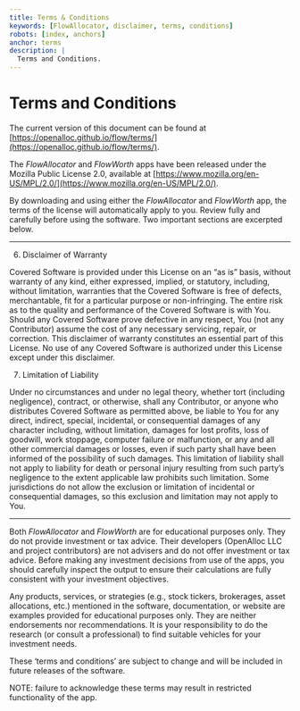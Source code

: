 ```yaml
---
title: Terms & Conditions
keywords: [FlowAllocator, disclaimer, terms, conditions]
robots: [index, anchors]
anchor: terms
description: |
  Terms and Conditions.
---
```


# Terms and Conditions

The current version of this document can be found at [https://openalloc.github.io/flow/terms/](https://openalloc.github.io/flow/terms/).

The _FlowAllocator_ and _FlowWorth_ apps have been released under the Mozilla Public License 2.0, available at [https://www.mozilla.org/en-US/MPL/2.0/](https://www.mozilla.org/en-US/MPL/2.0/).

By downloading and using either the _FlowAllocator_ and _FlowWorth_ app, the terms of the license will automatically apply to you. Review fully and carefully before using the software. Two important sections are excerpted below.

---

6. Disclaimer of Warranty

Covered Software is provided under this License on an “as is” basis, without warranty of any kind, either expressed, implied, or statutory, including, without limitation, warranties that the Covered Software is free of defects, merchantable, fit for a particular purpose or non-infringing. The entire risk as to the quality and performance of the Covered Software is with You. Should any Covered Software prove defective in any respect, You (not any Contributor) assume the cost of any necessary servicing, repair, or correction. This disclaimer of warranty constitutes an essential part of this License. No use of any Covered Software is authorized under this License except under this disclaimer.

7. Limitation of Liability

Under no circumstances and under no legal theory, whether tort (including negligence), contract, or otherwise, shall any Contributor, or anyone who distributes Covered Software as permitted above, be liable to You for any direct, indirect, special, incidental, or consequential damages of any character including, without limitation, damages for lost profits, loss of goodwill, work stoppage, computer failure or malfunction, or any and all other commercial damages or losses, even if such party shall have been informed of the possibility of such damages. This limitation of liability shall not apply to liability for death or personal injury resulting from such party’s negligence to the extent applicable law prohibits such limitation. Some jurisdictions do not allow the exclusion or limitation of incidental or consequential damages, so this exclusion and limitation may not apply to You.

---

Both _FlowAllocator_ and _FlowWorth_ are for educational purposes only. They do not provide investment or tax advice. Their developers (OpenAlloc LLC and project contributors) are not advisers and do not offer investment or tax advice. Before making any investment decisions from use of the apps, you should carefully inspect the output to ensure their calculations are fully consistent with your investment objectives.

Any products, services, or strategies (e.g., stock tickers, brokerages, asset allocations, etc.) mentioned in the software, documentation, or website are examples provided for educational purposes only. They are neither endorsements nor recommendations. It is your responsibility to do the research (or consult a professional) to find suitable vehicles for your investment needs.

These ‘terms and conditions’ are subject to change and will be included in future releases of the software.

NOTE: failure to acknowledge these terms may result in restricted functionality of the app.
